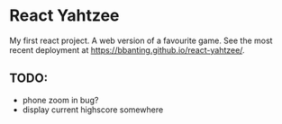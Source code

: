 # React Yahtzee

My first react project. A web version of a favourite game. See the most recent deployment at https://bbanting.github.io/react-yahtzee/.

## TODO:
- phone zoom in bug?
- display current highscore somewhere